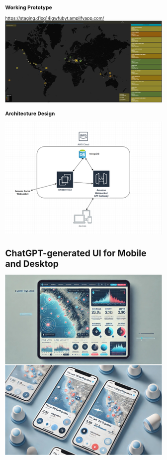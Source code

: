 ### Working Prototype
https://staging.d1xq14igwfubyt.amplifyapp.com/
![Screenshot](images/prototype_sample_2_17_2025.png)

### Architecture Design
![](images/design_v2.png)

# ChatGPT-generated UI for Mobile and Desktop
![](images/ui.png)
![](images/ui_mobile.png)